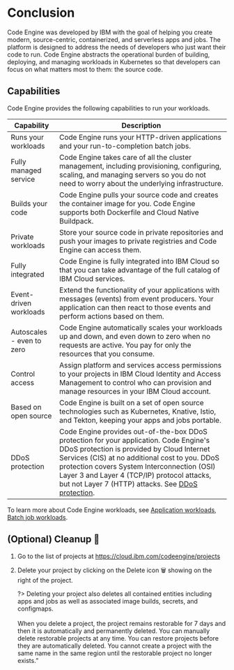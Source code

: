 # Conclusion

Code Engine was developed by IBM with the goal of helping you create modern, source-centric, containerized, and serverless apps and jobs. The platform is designed to address the needs of developers who just want their code to run. Code Engine abstracts the operational burden of building, deploying, and managing workloads in Kubernetes so that developers can focus on what matters most to them: the source code.

## Capabilities

Code Engine provides the following capabilities to run your workloads.

| Capability | Description |
| --------- | ------------------- |
| Runs your workloads | Code Engine runs your HTTP-driven applications and your run-to-completion batch jobs.  |
| Fully managed service | Code Engine takes care of all the cluster management, including provisioning, configuring, scaling, and managing servers so you do not need to worry about the underlying infrastructure.  |
| Builds your code | Code Engine pulls your source code and creates the container image for you. Code Engine supports both Dockerfile and Cloud Native Buildpack. |
| Private workloads | Store your source code in private repositories and push your images to private registries and Code Engine can access them. |
| Fully integrated | Code Engine is fully integrated into IBM Cloud so that you can take advantage of the full catalog of IBM Cloud services. |
| Event-driven workloads | Extend the functionality of your applications with messages (events) from event producers. Your application can then react to those events and perform actions based on them. |
| Autoscales - even to zero | Code Engine automatically scales your workloads up and down, and even down to zero when no requests are active. You pay for only the resources that you consume. |
| Control access | Assign platform and services access permissions to your projects in IBM Cloud Identity and Access Management to control who can provision and manage resources in your IBM Cloud account. |
| Based on open source | Code Engine is built on a set of open source technologies such as Kubernetes, Knative, Istio, and Tekton, keeping your apps and jobs portable. |
| DDoS protection | Code Engine provides out-of-the-box DDoS protection for your application. Code Engine's DDoS protection is provided by Cloud Internet Services (CIS) at no additional cost to you. DDoS protection covers System Interconnection (OSI) Layer 3 and Layer 4 (TCP/IP) protocol attacks, but not Layer 7 (HTTP) attacks. See [DDoS protection](/docs/codeengine?topic=codeengine-secure#secure-ddos). |

To learn more about Code Engine workloads, see [Application workloads](https://cloud.ibm.com/docs/codeengine?topic=codeengine-ceapplications), [Batch job workloads](https://cloud.ibm.com/docs/codeengine?topic=codeengine-cebatchjobs).

## (Optional) Cleanup 🧹

1. Go to the list of projects at https://cloud.ibm.com/codeengine/projects
1. Delete your project by clicking on the Delete icon 🗑 showing on the right of the project.

   ?> Deleting your project also deletes all contained entities including apps and jobs as well as associated image builds, secrets, and configmaps.
   <br><br>
   When you delete a project, the project remains restorable for 7 days and then it is automatically and permanently deleted. You can manually delete restorable projects at any time. You can restore projects before they are automatically deleted. You cannot create a project with the same name in the same region until the restorable project no longer exists.”
